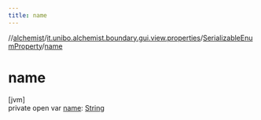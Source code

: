 ```yaml
---
title: name
---
```

//[alchemist](../../../index.html)/[it.unibo.alchemist.boundary.gui.view.properties](../index.html)/[SerializableEnumProperty](index.html)/[name](name.html)



# name



[jvm]\
private open var [name](name.html): [String](https://docs.oracle.com/javase/8/docs/api/java/lang/String.html)




